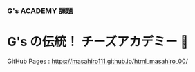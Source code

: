 ### G's ACADEMY 課題

# G's の伝統！ チーズアカデミー 🎉

GitHub Pages : 
https://masahiro111.github.io/html_masahiro_00/


